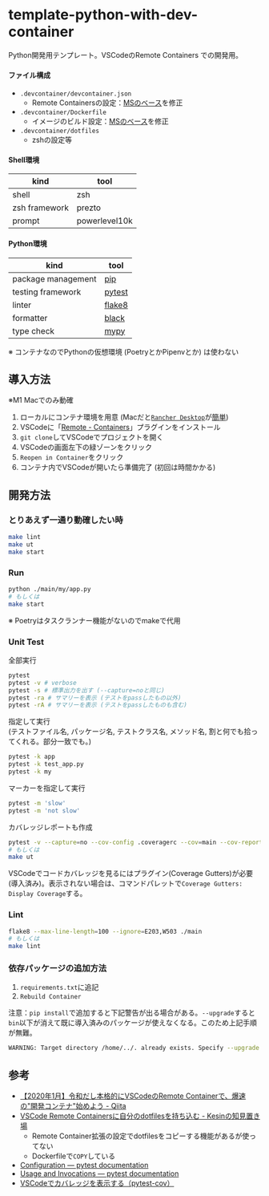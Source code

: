 # template-python-with-dev-container

Python開発用テンプレート。VSCodeのRemote Containers での開発用。

#### ファイル構成

- `.devcontainer/devcontainer.json`
    - Remote Containersの設定：[MSのベース](https://github.com/microsoft/vscode-dev-containers/tree/v0.191.0/containers/python-3)を修正
- `.devcontainer/Dockerfile`
    - イメージのビルド設定：[MSのベース](https://github.com/microsoft/vscode-dev-containers/blob/v0.191.0/containers/python-3/.devcontainer/base.Dockerfile)を修正
- `.devcontainer/dotfiles`
    - zshの設定等

#### Shell環境

| kind | tool |
|--|--|
| shell | zsh |
| zsh framework | prezto |
| prompt | powerlevel10k |

#### Python環境

| kind | tool |
|--|--|
| package management | [pip](https://kurozumi.github.io/pip/index.html) |
| testing framework | [pytest](https://docs.pytest.org/en/6.2.x/) |
| linter | [flake8](https://flake8.pycqa.org/en/latest/) |
| formatter | [black](https://github.com/psf/black) |
| type check | [mypy](https://mypy.readthedocs.io/en/stable/) |
※ コンテナなのでPythonの仮想環境 (PoetryとかPipenvとか) は使わない

## 導入方法

※M1 Macでのみ動確

1. ローカルにコンテナ環境を用意 (Macだと[`Rancher Desktop`](https://rancherdesktop.io/)が[簡単](https://knqyf263.hatenablog.com/entry/2022/02/01/225546))
1. VSCodeに「[Remote - Containers](https://marketplace.visualstudio.com/items?itemName=ms-vscode-remote.remote-containers)」プラグインをインストール
1. `git clone`してVSCodeでプロジェクトを開く
1. VSCodeの画面左下の緑ゾーンをクリック
1. `Reopen in Container`をクリック
1. コンテナ内でVSCodeが開いたら準備完了 (初回は時間かかる)

## 開発方法

### とりあえず一通り動確したい時

```sh
make lint
make ut
make start
```

### Run

```sh
python ./main/my/app.py
# もしくは
make start
```

※ Poetryはタスクランナー機能がないのでmakeで代用

### Unit Test

全部実行

```sh
pytest
pytest -v # verbose
pytest -s # 標準出力を出す (--capture=noと同じ)
pytest -ra # サマリーを表示 (テストをpassしたもの以外)
pytest -rA # サマリーを表示 (テストをpassしたものも含む)
```

指定して実行  
(テストファイル名, パッケージ名, テストクラス名, メソッド名, 割と何でも拾ってくれる。部分一致でも。)

```sh
pytest -k app
pytest -k test_app.py
pytest -k my
```

マーカーを指定して実行

```sh
pytest -m 'slow'
pytest -m 'not slow'
```

カバレッジレポートも作成

```sh
pytest -v --capture=no --cov-config .coveragerc --cov=main --cov-report=xml --cov-report=term-missing .
# もしくは
make ut
```

VSCodeでコードカバレッジを見るにはプラグイン(Coverage Gutters)が必要(導入済み)。表示されない場合は、コマンドパレットで`Coverage Gutters: Display Coverage`する。


### Lint

```sh
flake8 --max-line-length=100 --ignore=E203,W503 ./main
# もしくは
make lint
```

### 依存パッケージの追加方法

1. `requirements.txt`に追記
1. `Rebuild Container`

注意：`pip install`で追加すると下記警告が出る場合がある。`--upgrade`すると`bin`以下が消えて既に導入済みのパッケージが使えなくなる。このため上記手順が無難。

```zsh
WARNING: Target directory /home/../. already exists. Specify --upgrade to force replacement.
```

## 参考

- [【2020年1月】令和だし本格的にVSCodeのRemote Containerで、爆速の"開発コンテナ"始めよう - Qiita](https://qiita.com/koinori/items/084a0770c1f9e72e0c14)
- [VSCode Remote Containersに自分のdotfilesを持ち込む - Kesinの知見置き場](https://kesin.hatenablog.com/entry/2020/07/10/083000)
    - Remote Container拡張の設定でdotfilesをコピーする機能があるが使ってない
    - Dockerfileで`COPY`している
- [Configuration — pytest documentation](https://docs.pytest.org/en/6.2.x/customize.html)
- [Usage and Invocations — pytest documentation](https://docs.pytest.org/en/6.2.x/usage.html)
- [VSCodeでカバレッジを表示する（pytest-cov）](https://zenn.dev/tyoyo/articles/769df4b7eb9398)
